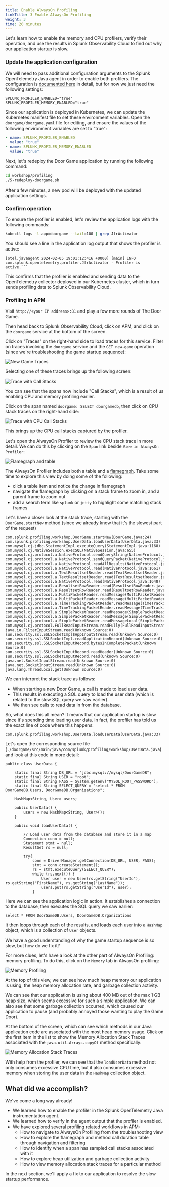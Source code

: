 ```yaml
---
title: Enable AlwaysOn Profiling
linkTitle: 3 Enable AlwaysOn Profiling
weight: 3
time: 20 minutes
---
```


Let's learn how to enable the memory and CPU profilers, verify their operation,
and use the results in Splunk Observability Cloud to find out why our application startup is slow. 

### Update the application configuration

We will need to pass additional configuration arguments to the Splunk OpenTelemetry Java agent in order to
enable both profilers. The configuration is [documented here](https://docs.splunk.com/observability/en/gdi/get-data-in/application/java/instrumentation/instrument-java-application.html#activate-alwayson-profiling)
in detail, but for now we just need the following settings: 

````
SPLUNK_PROFILER_ENABLED="true"
SPLUNK_PROFILER_MEMORY_ENABLED="true"
````

Since our application is deployed in Kubernetes, we can update the Kubernetes manifest file to set these environment variables.  Open the `doorgame/doorgame.yaml` file for editing, and ensure the values of the following environment variables are set to "true":

```` yaml
- name: SPLUNK_PROFILER_ENABLED
  value: "true"
- name: SPLUNK_PROFILER_MEMORY_ENABLED
  value: "true"
````

Next, let's redeploy the Door Game application by running the following command:

``` bash
cd workshop/profiling
./5-redeploy-doorgame.sh
```

After a few minutes, a new pod will be deployed with the updated application settings.

### Confirm operation

To ensure the profiler is enabled, let's review the application logs with the following commands:

```` bash
kubectl logs -l app=doorgame --tail=100 | grep JfrActivator
````

You should see a line in the application log output that shows the profiler is active:

```` log
[otel.javaagent 2024-02-05 19:01:12:416 +0000] [main] INFO com.splunk.opentelemetry.profiler.JfrActivator - Profiler is active.```
````

This confirms that the profiler is enabled and sending data to the OpenTelemetry collector deployed in our Kubernetes cluster, which in turn sends profiling data to Splunk Observability Cloud.

### Profiling in APM

Visit `http://<your IP address>:81` and play a few more rounds of The Door Game.

Then head back to Splunk Observability Cloud, click on APM, and click on the `doorgame` service at the bottom of the screen.

Click on "Traces" on the right-hand side to load traces for this service.  Filter on traces involving the `doorgame` service and the `GET new-game` operation (since we're troubleshooting the game startup sequence):

![New Game Traces](../images/new_game_traces.png)

Selecting one of these traces brings up the following screen: 

![Trace with Call Stacks](../images/trace_with_call_stacks.png)

You can see that the spans now include "Call Stacks", which is a result of us enabling CPU and memory profiling earlier. 

Click on the span named `doorgame: SELECT doorgamedb`, then click on CPU stack traces on the right-hand side: 

![Trace with CPU Call Stacks](../images/trace_with_cpu_call_stacks.png)

This brings up the CPU call stacks captured by the profiler.

Let's open the AlwaysOn Profiler to review the CPU stack trace in more detail.  We can do this by clicking on the `Span` link beside `View in AlwaysOn Profiler`:

![Flamegraph and table](../images/flamegraph_and_table.png)

The AlwaysOn Profiler includes both a table and a [flamegraph](https://www.brendangregg.com/flamegraphs.html). Take some time to explore this view by doing some of the following:

* click a table item and notice the change in flamegraph
* navigate the flamegraph by clicking on a stack frame to zoom in, and a parent frame to zoom out
* add a search term like `splunk` or `jetty` to highlight some matching stack frames

Let's have a closer look at the stack trace, starting with the `DoorGame.startNew` method (since we already know that it's the slowest part of the request)

````
com.splunk.profiling.workshop.DoorGame.startNew(DoorGame.java:24)
com.splunk.profiling.workshop.UserData.loadUserData(UserData.java:33)
com.mysql.cj.jdbc.StatementImpl.executeQuery(StatementImpl.java:1168)
com.mysql.cj.NativeSession.execSQL(NativeSession.java:655)
com.mysql.cj.protocol.a.NativeProtocol.sendQueryString(NativeProtocol.java:998)
com.mysql.cj.protocol.a.NativeProtocol.sendQueryPacket(NativeProtocol.java:1065)
com.mysql.cj.protocol.a.NativeProtocol.readAllResults(NativeProtocol.java:1715)
com.mysql.cj.protocol.a.NativeProtocol.read(NativeProtocol.java:1661)
com.mysql.cj.protocol.a.TextResultsetReader.read(TextResultsetReader.java:48)
com.mysql.cj.protocol.a.TextResultsetReader.read(TextResultsetReader.java:87)
com.mysql.cj.protocol.a.NativeProtocol.read(NativeProtocol.java:1648)
com.mysql.cj.protocol.a.ResultsetRowReader.read(ResultsetRowReader.java:42)
com.mysql.cj.protocol.a.ResultsetRowReader.read(ResultsetRowReader.java:75)
com.mysql.cj.protocol.a.MultiPacketReader.readMessage(MultiPacketReader.java:44)
com.mysql.cj.protocol.a.MultiPacketReader.readMessage(MultiPacketReader.java:66)
com.mysql.cj.protocol.a.TimeTrackingPacketReader.readMessage(TimeTrackingPacketReader.java:41)
com.mysql.cj.protocol.a.TimeTrackingPacketReader.readMessage(TimeTrackingPacketReader.java:62)
com.mysql.cj.protocol.a.SimplePacketReader.readMessage(SimplePacketReader.java:45)
com.mysql.cj.protocol.a.SimplePacketReader.readMessage(SimplePacketReader.java:102)
com.mysql.cj.protocol.a.SimplePacketReader.readMessageLocal(SimplePacketReader.java:137)
com.mysql.cj.protocol.FullReadInputStream.readFully(FullReadInputStream.java:64)
java.io.FilterInputStream.read(Unknown Source:0)
sun.security.ssl.SSLSocketImpl$AppInputStream.read(Unknown Source:0)
sun.security.ssl.SSLSocketImpl.readApplicationRecord(Unknown Source:0)
sun.security.ssl.SSLSocketInputRecord.bytesInCompletePacket(Unknown Source:0)
sun.security.ssl.SSLSocketInputRecord.readHeader(Unknown Source:0)
sun.security.ssl.SSLSocketInputRecord.read(Unknown Source:0)
java.net.SocketInputStream.read(Unknown Source:0)
java.net.SocketInputStream.read(Unknown Source:0)
java.lang.ThreadLocal.get(Unknown Source:0)
````

We can interpret the stack trace as follows: 

* When starting a new Door Game, a call is made to load user data. 
* This results in executing a SQL query to load the user data (which is related to the slow SQL query we saw earlier). 
* We then see calls to read data in from the database. 

So, what does this all mean? It means that our application startup is slow since it's spending time loading user data. In fact, the profiler has told us the exact line of code where this happens: 

````
com.splunk.profiling.workshop.UserData.loadUserData(UserData.java:33)
````

Let's open the corresponding source file (`./doorgame/src/main/java/com/splunk/profiling/workshop/UserData.java`) and look at this code in more detail: 

````
public class UserData {

    static final String DB_URL = "jdbc:mysql://mysql/DoorGameDB";
    static final String USER = "root";
    static final String PASS = System.getenv("MYSQL_ROOT_PASSWORD");
    static final String SELECT_QUERY = "select * FROM DoorGameDB.Users, DoorGameDB.Organizations";

    HashMap<String, User> users;

    public UserData() {
        users = new HashMap<String, User>();
    }

    public void loadUserData() {

        // Load user data from the database and store it in a map
        Connection conn = null;
        Statement stmt = null;
        ResultSet rs = null;

        try{
            conn = DriverManager.getConnection(DB_URL, USER, PASS);
            stmt = conn.createStatement();
            rs = stmt.executeQuery(SELECT_QUERY);
            while (rs.next()) {
                User user = new User(rs.getString("UserId"), rs.getString("FirstName"), rs.getString("LastName"));
                users.put(rs.getString("UserId"), user);
            }
````
Here we can see the application logic in action. It establishes a connection to the database, then executes the SQL query we saw earlier: 

````
select * FROM DoorGameDB.Users, DoorGameDB.Organizations
````

It then loops through each of the results, and loads each user into a `HashMap` object, which is a collection of `User` objects. 

We have a good understanding of why the game startup sequence is so slow, but how do we fix it? 

For more clues, let's have a look at the other part of AlwaysOn Profiling:  memory profiling.  To do this, click on the `Memory` tab in AlwaysOn profiling: 

![Memory Profiling](../images/memory_profiling.png)

At the top of this view, we can see how much heap memory our application is using, the heap memory allocation rate, and garbage collection activity. 

We can see that our application is using about 400 MB out of the max 1 GB heap size, which seems excessive for such a simple application. We can also see that some garbage collection occurred, which caused our application to pause (and probably annoyed those wanting to play the Game Door). 

At the bottom of the screen, which can see which methods in our Java application code are associated with the most heap memory usage. Click on the first item in the list to show the Memory Allocation Stack Traces associated with the `java.util.Arrays.copyOf` method specifically:

![Memory Allocation Stack Traces](../images/memory_allocation_stack_traces.png)

With help from the profiler, we can see that the `loadUserData` method not only consumes excessive CPU time, but it also consumes excessive memory when storing the user data in the `HashMap` collection object. 

## What did we accomplish?

We've come a long way already!

* We learned how to enable the profiler in the Splunk OpenTelemetry Java instrumentation agent.
* We learned how to verify in the agent output that the profiler is enabled.
* We have explored several profiling related workflows in APM:
  * How to navigate to AlwaysOn Profiling from the troubleshooting view
  * How to explore the flamegraph and method call duration table through navigation and filtering
  * How to identify when a span has sampled call stacks associated with it
  * How to explore heap utilization and garbage collection activity 
  * How to view memory allocation stack traces for a particular method 

In the next section, we'll apply a fix to our application to resolve the slow startup performance. 
